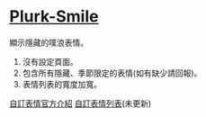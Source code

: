 [Plurk-Smile](https://chrome.google.com/webstore/detail/plurk-smile/aomdjjfldjbbnojlonpahdajglndlomc)
===

顯示隱藏的噗浪表情。

1. 沒有設定頁面。
2. 包含所有隱藏、季節限定的表情(如有缺少請回報)。
3. 表情列表的寬度加寬。

[自訂表情官方介紹](http://zh.blog.plurk.com/archives/758)
[自訂表情列表](http://dl.dropbox.com/u/4211700/chrome/Plurk-Smile_nocode.html)(未更新)
